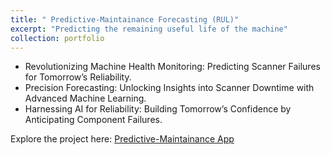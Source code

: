 ```yaml
---
title: " Predictive-Maintainance Forecasting (RUL)"
excerpt: "Predicting the remaining useful life of the machine"
collection: portfolio
---
```


* Revolutionizing Machine Health Monitoring: Predicting Scanner Failures for Tomorrow’s Reliability.
* Precision Forecasting: Unlocking Insights into Scanner Downtime with Advanced Machine Learning.
* Harnessing AI for Reliability: Building Tomorrow’s Confidence by Anticipating Component Failures.

Explore the project here: [Predictive-Maintainance App](https://predictive-maintainance-forecasting.streamlit.app/)
